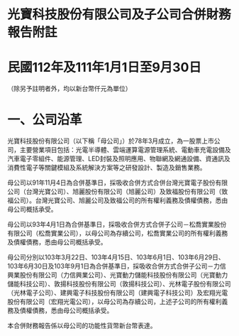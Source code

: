 # 光寶科技股份有限公司及子公司合併財務報告附註

# 民國112年及111年1月1日至9月30日

（除另予註明者外，均以新台幣仟元為單位）

# 一、公司沿革

光寶科技股份有限公司（以下稱「母公司」）於78年3月成立，為一股票上市公司，主要營業項目包括：光電半導體、雲端運算電源管理系統、電動車充電設備及汽車電子零組件、能源管理、LED封裝及照明應用、物聯網及網通設備、資通訊及消費性電子等關鍵模組及系統解決方案等之研發設計、製造及銷售業務。

母公司以91年11月4日為合併基準日，採吸收合併方式合併台灣光寶電子股份有限公司（台灣光寶公司）、旭麗股份有限公司（旭麗公司）及致福股份有限公司（致福公司）。台灣光寶公司、旭麗公司及致福公司的所有權利義務及債權債務，悉由母公司概括承受。

母公司以93年4月1日為合併基準日，採吸收合併方式合併子公司－松喬實業股份有限公司（松喬實業公司），以母公司為存續公司，松喬實業公司的所有權利義務及債權債務，悉由母公司概括承受。

母公司分別以103年3月22日、103年4月15日、103年6月1日、103年6月29日、103年6月30日及103年9月1日為合併基準日，採吸收合併方式合併子公司－力信興業股份有限公司（力信興業公司）、光寶動力儲能科技股份有限公司（光寶動力儲能科技公司）、敦揚科技股份有限公司（敦揚科技公司）、光林電子股份有限公司（光林電子公司）、建興電子科技股份有限公司（建興電子科技公司）及宏翔光電股份有限公司（宏翔光電公司），以母公司為存續公司，上述子公司的所有權利義務及債權債務，悉由母公司概括承受。

本合併財務報告係以母公司的功能性貨幣新台幣表達。